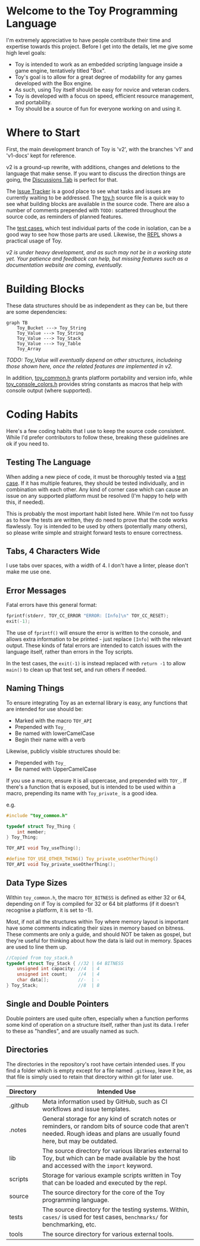 # Welcome to the Toy Programming Language

I'm extremely appreciative to have people contribute their time and expertise towards this project. Before I get into the details, let me give some high level goals:

* Toy is intended to work as an embedded scripting language inside a game engine, tentatively titled "Box".
* Toy's goal is to allow for a great degree of modability for any games developed with the Box engine.
* As such, using Toy itself should be easy for novice and veteran coders.
* Toy is developed with a focus on speed, efficient resource management, and portability.
* Toy should be a source of fun for everyone working on and using it.

# Where to Start

First, the main development branch of Toy is 'v2', with the branches 'v1' and 'v1-docs' kept for reference.

v2 is a ground-up rewrite, with additions, changes and deletions to the language that make sense. If you want to discuss the direction things are going, the [Discussions Tab](https://github.com/Ratstail91/Toy/discussions) is perfect for that.

The [Issue Tracker](https://github.com/Ratstail91/Toy/issues) is a good place to see what tasks and issues are currently waiting to be addressed. The [toy.h](https://github.com/Ratstail91/Toy/blob/v2/source/toy.h) source file is a quick way to see what building blocks are available in the source code. There are also a number of comments prepended with `TODO:` scattered throughout the source code, as reminders of planned features.

The [test cases](https://github.com/Ratstail91/Toy/tree/v2/tests/cases), which test individual parts of the code in isolation, can be a good way to see how those parts are used. Likewise, the [REPL](https://github.com/Ratstail91/Toy/tree/v2/repl) shows a practical usage of Toy.

*v2 is under heavy development, and as such may not be in a working state yet. Your patience and feedback can help, but missing features such as a documentation website are coming, eventually.*

# Building Blocks

These data structures should be as independent as they can be, but there are some dependencies:

```mermaid
graph TB
    Toy_Bucket ---> Toy_String
    Toy_Value ---> Toy_String
    Toy_Value ---> Toy_Stack
    Toy_Value ---> Toy_Table
    Toy_Array
```

*TODO: Toy_Value will eventually depend on other structures, includeing those shown here, once the related features are implemented in v2.*

In addition, [toy_common.h](https://github.com/Ratstail91/Toy/blob/v2/source/toy_common.h) grants platform portability and version info, while [toy_console_colors.h](https://github.com/Ratstail91/Toy/blob/v2/source/toy_console_colors.h) provides string constants as macros that help with console output (where supported).

# Coding Habits

Here's a few coding habits that I use to keep the source code consistent. While I'd prefer contributors to follow these, breaking these guidelines are ok if you need to.

## Testing The Language

When adding a new piece of code, it must be thoroughly tested via a [test case](https://github.com/Ratstail91/Toy/tree/v2/tests/cases). If it has multiple features, they should be tested individually, and in combination with each other. Any kind of corner case which can cause an issue on any supported platform must be resolved (I'm happy to help with this, if needed).

This is probably the most important habit listed here. While I'm not too fussy as to how the tests are written, they do need to prove that the code works flawlessly. Toy is intended to be used by others (potentially many others), so please write simple and straight forward tests to ensure correctness.

## Tabs, 4 Characters Wide

I use tabs over spaces, with a width of 4. I don't have a linter, please don't make me use one.

## Error Messages

Fatal errors have this general format:

```c
fprintf(stderr, TOY_CC_ERROR "ERROR: [Info]\n" TOY_CC_RESET);
exit(-1);
```

The use of `fprintf()` will ensure the error is written to the console, and allows extra information to be printed - just replace `[Info]` with the relevant output. These kinds of fatal errors are intended to catch issues with the language itself, rather than errors in the Toy scripts.

In the test cases, the `exit(-1)` is instead replaced with `return -1` to allow `main()` to clean up that test set, and run others if needed.

## Naming Things

To ensure integrating Toy as an external library is easy, any functions that are intended for use should be:

* Marked with the macro `TOY_API`
* Prepended with `Toy_`
* Be named with lowerCamelCase
* Begin their name with a verb

Likewise, publicly visible structures should be:

* Prepended with `Toy_`
* Be named with UpperCamelCase

If you use a macro, ensure it is all uppercase, and prepended with `TOY_`. If there's a function that is exposed, but is intended to be used within a macro, prepending its name with `Toy_private_` is a good idea.

e.g.

```c
#include "toy_common.h"

typedef struct Toy_Thing {
	int member;
} Toy_Thing;

TOY_API void Toy_useThing();

#define TOY_USE_OTHER_THING() Toy_private_useOtherThing()
TOY_API void Toy_private_useOtherThing();
```

## Data Type Sizes

Within `toy_common.h`, the macro `TOY_BITNESS` is defined as either 32 or 64, depending on if Toy is compiled for 32 or 64 bit platforms (if it doesn't recognise a platform, it is set to -1).

Most, if not all the structures within Toy where memory layout is important have some comments indicating their sizes in memory based on bitness. These comments are only a guide, and should NOT be taken as gospel, but they're useful for thinking about how the data is laid out in memory. Spaces are used to line them up.

```c
//Copied from toy_stack.h
typedef struct Toy_Stack { //32 | 64 BITNESS
	unsigned int capacity; //4  | 4
	unsigned int count;    //4  | 4
	char data[];           //-  | -
} Toy_Stack;               //8  | 8
```

## Single and Double Pointers

Double pointers are used quite often, especially when a function performs some kind of operation on a structure itself, rather than just its data. I refer to these as "handles", and are usually named as such.

## Directories

The directories in the repository's root have certain intended uses. If you find a folder which is empty except for a file named `.gitkeep`, leave it be, as that file is simply used to retain that directory within git for later use.

| Directory | Intended Use |
| --- | --- |
| .github | Meta information used by GitHub, such as CI workflows and issue templates. |
| .notes | General storage for any kind of scratch notes or reminders, or random bits of source code that aren't needed. Rough ideas and plans are usually found here, but may be outdated. |
| lib | The source directory for various libraries external to Toy, but which can be made available by the host and accessed with the `import` keyword. |
| scripts | Storage for various example scripts written in Toy that can be loaded and executed by the repl. |
| source | The source directory for the core of the Toy programming language. |
| tests | The source directory for the testing systems. Within, `cases/` is used for test cases, `benchmarks/` for benchmarking, etc. |
| tools | The source directory for various external tools. |

